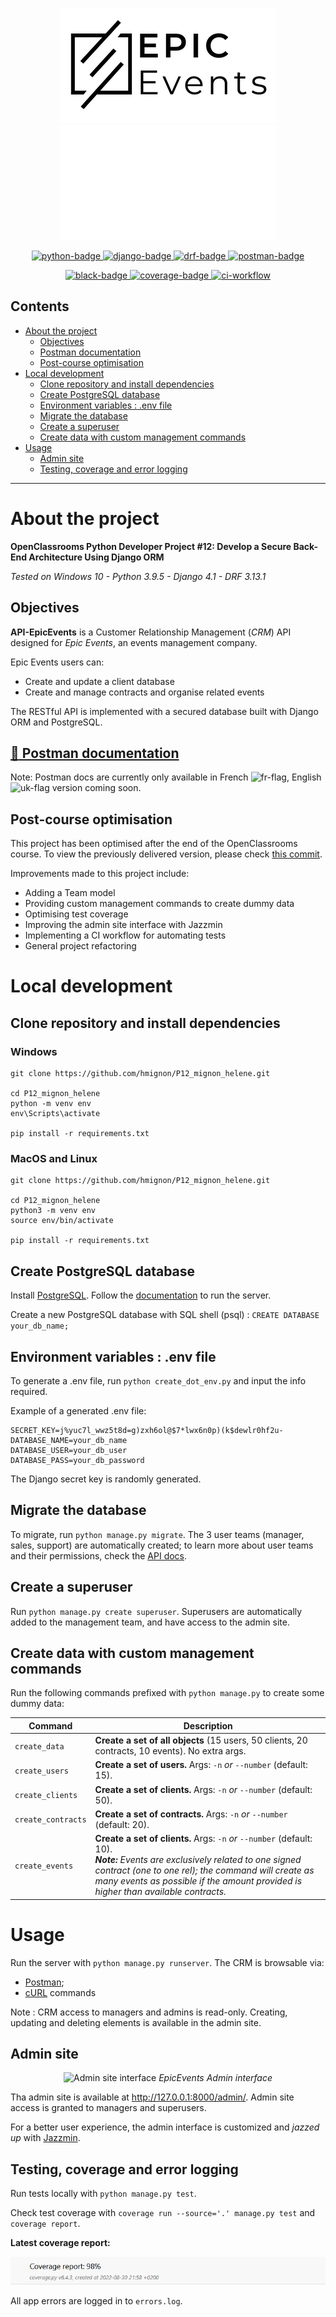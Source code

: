 <p align="center">
  <img src="img/logo_light.png#gh-light-mode-only" alt="logo-light" />
  <img src="img/logo_dark.png#gh-dark-mode-only" alt="logo-dark" />
</p>

<p align="center">
  <a href="https://www.python.org">
    <img src="https://img.shields.io/badge/Python-3.8+-3776AB?style=flat&logo=python&logoColor=white" alt="python-badge">
  </a>
  <a href="https://www.djangoproject.com">
    <img src="https://img.shields.io/badge/Django-4.0+-092E20?style=flat&logo=django&logoColor=white" alt="django-badge">
  </a>
    <a href="https://www.django-rest-framework.org/">
    <img src="https://img.shields.io/badge/DRF-3.13.1-a30000?style=flat" alt="drf-badge">
  </a>
  <a href="https://documenter.getpostman.com/view/19098124/UVkvHCLn">
    <img src="https://img.shields.io/badge/Postman-Docs-f06732?style=flat&logo=postman&logoColor=white" alt="postman-badge">
  </a>
</p>

<p align="center">
  <a href="https://black.readthedocs.io/en/stable/index.html">
    <img src="https://img.shields.io/badge/code%20style-black-000000.svg" alt="black-badge">
  </a>
    <a href="https://coverage.readthedocs.io/en/6.4.4/">
    <img src="https://img.shields.io/badge/coverage-98%25-brightgreen" alt="coverage-badge">
  </a>
  <a href="https://github.com/hmignon/P12_mignon_helene/actions">
    <img src="https://img.shields.io/github/workflow/status/hmignon/P12_mignon_helene/Django%20CI?logo=github" alt="ci-workflow">
  </a>
</p>

## Contents

- [About the project](#about-the-project)
  - [Objectives](#objectives)
  - [Postman documentation](#orange_book-postman-documentation)
  - [Post-course optimisation](#post-course-optimisation)
- [Local development](#local-development)
  - [Clone repository and install dependencies](#clone-repository-and-install-dependencies)
  - [Create PostgreSQL database](#create-postgresql-database)
  - [Environment variables : .env file](#environment-variables--env-file)
  - [Migrate the database](#migrate-the-database)
  - [Create a superuser](#create-a-superuser)
  - [Create data with custom management commands](#create-data-with-custom-management-commands)
- [Usage](#usage)
  - [Admin site](#admin-site)
  - [Testing, coverage and error logging](#testing-coverage-and-error-logging)

---

# About the project

**OpenClassrooms Python Developer Project #12: Develop a Secure Back-End Architecture Using Django ORM**

_Tested on Windows 10 - Python 3.9.5 - Django 4.1 - DRF 3.13.1_

## Objectives

**API-EpicEvents** is a Customer Relationship Management (*CRM*) API designed for _Epic Events_, 
an events management company.

Epic Events users can:

- Create and update a client database
- Create and manage contracts and organise related events

The RESTful API is implemented with a secured database built with Django ORM and PostgreSQL.

## [:orange_book: Postman documentation](https://documenter.getpostman.com/view/19098124/UVkvHCLn)

Note: Postman docs are currently only available in French ![fr-flag](https://flagcdn.com/16x12/fr.png), 
English ![uk-flag](https://flagcdn.com/16x12/gb.png) version coming soon.

## Post-course optimisation

This project has been optimised after the end of the OpenClassrooms course.
To view the previously delivered version, please check 
[this commit](https://github.com/hmignon/P12_mignon_helene/tree/0ad82d7f9b552faddc864a8154e37bf4377e5d4d).

Improvements made to this project include:

- Adding a Team model
- Providing custom management commands to create dummy data
- Optimising test coverage
- Improving the admin site interface with Jazzmin
- Implementing a CI workflow for automating tests
- General project refactoring

# Local development

## Clone repository and install dependencies

### Windows

```
git clone https://github.com/hmignon/P12_mignon_helene.git

cd P12_mignon_helene 
python -m venv env 
env\Scripts\activate

pip install -r requirements.txt
```

### MacOS and Linux

```
git clone https://github.com/hmignon/P12_mignon_helene.git

cd P12_mignon_helene 
python3 -m venv env 
source env/bin/activate

pip install -r requirements.txt
```

## Create PostgreSQL database

Install [PostgreSQL](https://www.postgresql.org/download/).
Follow the [documentation](https://www.postgresql.org) to run the server.

Create a new PostgreSQL database with SQL shell (psql) : ```CREATE DATABASE your_db_name;```

## Environment variables : .env file

To generate a .env file, run ```python create_dot_env.py``` and input the info required.

Example of a generated .env file:

    SECRET_KEY=j%yuc7l_wwz5t8d=g)zxh6ol@$7*lwx6n0p)(k$dewlr0hf2u-
    DATABASE_NAME=your_db_name
    DATABASE_USER=your_db_user
    DATABASE_PASS=your_db_password

The Django secret key is randomly generated.

## Migrate the database

To migrate, run ```python manage.py migrate```. The 3 user teams (manager, sales, support) are 
automatically created; to learn more about user teams and their permissions, 
check the [API docs](https://documenter.getpostman.com/view/19098124/UVkvHCLn).

## Create a superuser

Run ```python manage.py create superuser```. Superusers are automatically added to the management team, 
and have access to the admin site.

## Create data with custom management commands

Run the following commands prefixed with ```python manage.py``` to create some dummy data:

| Command                | Description                                                                                                                                                                                                                                                                             |
|------------------------|-----------------------------------------------------------------------------------------------------------------------------------------------------------------------------------------------------------------------------------------------------------------------------------------|
| ```create_data```      | **Create a set of all objects** (15 users, 50 clients, 20 contracts, 10 events). No extra args.                                                                                                                                                                                         |
| ```create_users```     | **Create a set of users.** Args: ```-n``` *or* ```--number``` (default: 15).                                                                                                                                                                                                            |
| ```create_clients```   | **Create a set of clients.** Args: ```-n``` *or* ```--number``` (default: 50).                                                                                                                                                                                                          |
| ```create_contracts``` | **Create a set of contracts.** Args: ```-n``` *or* ```--number``` (default: 20).                                                                                                                                                                                                        |
| ```create_events```    | **Create a set of clients.** Args: ```-n``` *or* ```--number``` (default: 10). <br/>***Note:*** *Events are exclusively related to one signed contract (one to one rel); the command will create as many events as possible if the amount provided is higher than available contracts.* |


# Usage

Run the server with ```python manage.py runserver```. The CRM is browsable via:

- [Postman](https://www.postman.com/);
- [cURL](https://curl.se) commands

Note : CRM access to managers and admins is read-only. Creating, updating and deleting elements is 
available in the admin site.

## Admin site

<p align="center">
    <img src="img/admin_site.gif" alt="Admin site interface" />
    <em>EpicEvents Admin interface</em>
</p>

Tha admin site is available at http://127.0.0.1:8000/admin/. Admin site access is granted to managers 
and superusers.

For a better user experience, the admin interface is customized and *jazzed up* with [Jazzmin](https://django-jazzmin.readthedocs.io).


## Testing, coverage and error logging

Run tests locally with ```python manage.py test```.

Check test coverage with ```coverage run --source='.' manage.py test``` and ```coverage report```.

**Latest coverage report:**

<p align="center">
    <img src="img/coverage_report.png" alt="latest coverage report" />
</p>

All app errors are logged in to ```errors.log```.
